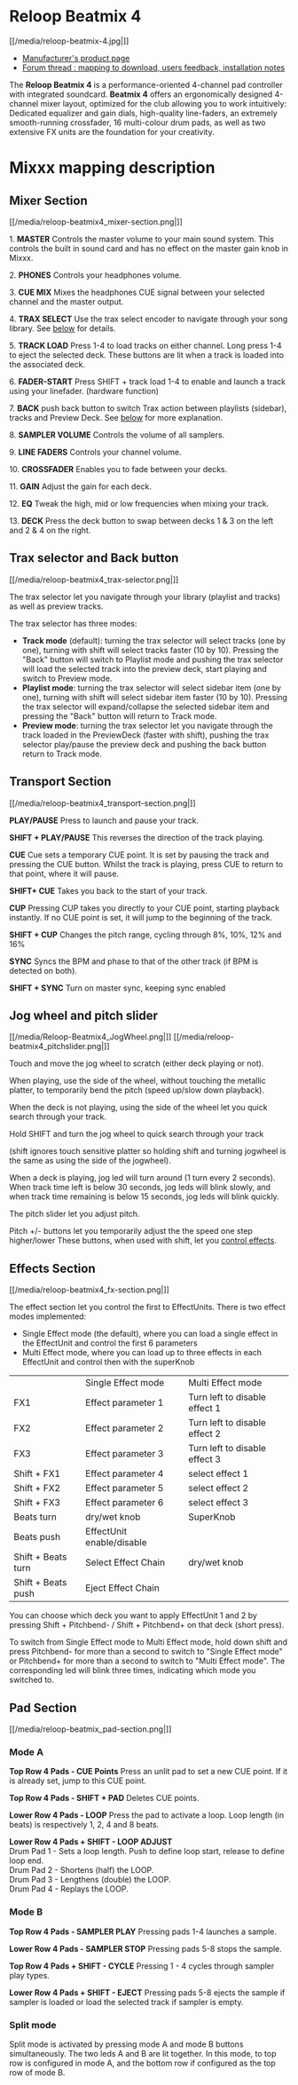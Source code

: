 # Reloop Beatmix 4

[[/media/reloop-beatmix-4.jpg|]]

  - [Manufacturer's product
    page](http://www.reloop.com/reloop-beatmix-4)
  - [Forum thread : mapping to download, users feedback, installation
    notes](http://www.mixxx.org/forums/viewtopic.php?f=7&t=8428)

The **Reloop Beatmix 4** is a performance-oriented 4-channel pad
controller with integrated soundcard. **Beatmix 4** offers an
ergonomically designed 4-channel mixer layout, optimized for the club
allowing you to work intuitively: Dedicated equalizer and gain dials,
high-quality line-faders, an extremely smooth-running crossfader, 16
multi-colour drum pads, as well as two extensive FX units are the
foundation for your creativity.

# Mixxx mapping description

## Mixer Section

[[/media/reloop-beatmix4_mixer-section.png|]]

1\. **MASTER** Controls the master volume to your main sound system.
This controls the built in sound card and has no effect on the master
gain knob in Mixxx.

2\. **PHONES** Controls your headphones volume.

3\. **CUE MIX** Mixes the headphones CUE signal between your selected
channel and the master output.

4\. **TRAX SELECT** Use the trax select encoder to navigate through your
song library. See [below](#Trax-selector-and-Back-button) for details.

5\. **TRACK LOAD** Press 1-4 to load tracks on either channel. Long
press 1-4 to eject the selected deck. These buttons are lit when a track
is loaded into the associated deck.

6\. **FADER-START** Press SHIFT + track load 1-4 to enable and launch a
track using your linefader. (hardware function)

7\. **BACK** push back button to switch Trax action between playlists
(sidebar), tracks and Preview Deck. See
[below](#Trax-selector-and-Back-button) for more explanation.

8\. **SAMPLER VOLUME** Controls the volume of all samplers.

9\. **LINE FADERS** Controls your channel volume.

10\. **CROSSFADER** Enables you to fade between your decks.

11\. **GAIN** Adjust the gain for each deck.

12\. **EQ** Tweak the high, mid or low frequencies when mixing your
track.

13\. **DECK** Press the deck button to swap between decks 1 & 3 on the
left and 2 & 4 on the right.

## Trax selector and Back button

[[/media/reloop-beatmix4_trax-selector.png|]]

The trax selector let you navigate through your library (playlist and
tracks) as well as preview tracks.

The trax selector has three modes:

  - **Track mode** (default): turning the trax selector will select
    tracks (one by one), turning with shift will select tracks faster
    (10 by 10). Pressing the "Back" button will switch to Playlist mode
    and pushing the trax selector will load the selected track into the
    preview deck, start playing and switch to Preview mode.
  - **Playlist mode**: turning the trax selector will select sidebar
    item (one by one), turning with shift will select sidebar item
    faster (10 by 10). Pressing the trax selector will expand/collapse
    the selected sidebar item and pressing the "Back" button will return
    to Track mode.
  - **Preview mode**: turning the trax selector let you navigate through
    the track loaded in the PreviewDeck (faster with shift), pushing the
    trax selector play/pause the preview deck and pushing the back
    button return to Track mode.

## Transport Section

[[/media/reloop-beatmix4_transport-section.png|]]

**PLAY/PAUSE** Press to launch and pause your track.

**SHIFT + PLAY/PAUSE** This reverses the direction of the track playing.

**CUE** Cue sets a temporary CUE point. It is set by pausing the track
and pressing the CUE button. Whilst the track is playing, press CUE to
return to that point, where it will pause.

**SHIFT+ CUE** Takes you back to the start of your track.

**CUP** Pressing CUP takes you directly to your CUE point, starting
playback instantly. If no CUE point is set, it will jump to the
beginning of the track.

**SHIFT + CUP** Changes the pitch range, cycling through 8%, 10%, 12%
and 16%

**SYNC** Syncs the BPM and phase to that of the other track (if BPM is
detected on both).

**SHIFT + SYNC** Turn on master sync, keeping sync enabled

## Jog wheel and pitch slider

[[/media/Reloop-Beatmix4_JogWheel.png|]]
[[/media/reloop-beatmix4_pitchslider.png|]]

Touch and move the jog wheel to scratch (either deck playing or not).

When playing, use the side of the wheel, without touching the metallic
platter, to temporarily bend the pitch (speed up/slow down playback).

When the deck is not playing, using the side of the wheel let you quick
search through your track.

Hold SHIFT and turn the jog wheel to quick search through your track

(shift ignores touch sensitive platter so holding shift and turning
jogwheel is the same as using the side of the jogwheel).

When a deck is playing, jog led will turn around (1 turn every 2
seconds). When track time left is below 30 seconds, jog leds will blink
slowly, and when track time remaining is below 15 seconds, jog leds will
blink quickly.

The pitch slider let you adjust pitch.

Pitch +/- buttons let you temporarily adjust the the speed one step
higher/lower These buttons, when used with shift, let you [control
effects](#Effects-Section).

## Effects Section

[[/media/reloop-beatmix4_fx-section.png|]]

The effect section let you control the first to EffectUnits. There is
two effect modes implemented:

  - Single Effect mode (the default), where you can load a single effect
    in the EffectUnit and control the first 6 parameters
  - Multi Effect mode, where you can load up to three effects in each
    EffectUnit and control then with the superKnob

|                    |                           |                               |
| ------------------ | ------------------------- | ----------------------------- |
|                    | Single Effect mode        | Multi Effect mode             |
| FX1                | Effect parameter 1        | Turn left to disable effect 1 |
| FX2                | Effect parameter 2        | Turn left to disable effect 2 |
| FX3                | Effect parameter 3        | Turn left to disable effect 3 |
| Shift + FX1        | Effect parameter 4        | select effect 1               |
| Shift + FX2        | Effect parameter 5        | select effect 2               |
| Shift + FX3        | Effect parameter 6        | select effect 3               |
| Beats turn         | dry/wet knob              | SuperKnob                     |
| Beats push         | EffectUnit enable/disable |                               |
| Shift + Beats turn | Select Effect Chain       | dry/wet knob                  |
| Shift + Beats push | Eject Effect Chain        |                               |

You can choose which deck you want to apply EffectUnit 1 and 2 by
pressing Shift + Pitchbend- / Shift + Pitchbend+ on that deck (short
press).

To switch from Single Effect mode to Multi Effect mode, hold down shift
and press Pitchbend- for more than a second to switch to "Single Effect
mode" or Pitchbend+ for more than a second to switch to "Multi Effect
mode". The corresponding led will blink three times, indicating which
mode you switched to.

## Pad Section

[[/media/reloop-beatmix_pad-section.png|]]

### Mode A

**Top Row 4 Pads - CUE Points** Press an unlit pad to set a new CUE
point. If it is already set, jump to this CUE point.

**Top Row 4 Pads - SHIFT + PAD** Deletes CUE points.

**Lower Row 4 Pads - LOOP** Press the pad to activate a loop. Loop
length (in beats) is respectively 1, 2, 4 and 8 beats.

**Lower Row 4 Pads + SHIFT - LOOP ADJUST**  
Drum Pad 1 - Sets a loop length. Push to define loop start, release to
define loop end.  
Drum Pad 2 - Shortens (half) the LOOP.  
Drum Pad 3 - Lengthens (double) the LOOP.  
Drum Pad 4 - Replays the LOOP.

### Mode B

**Top Row 4 Pads - SAMPLER PLAY** Pressing pads 1-4 launches a sample.

**Lower Row 4 Pads - SAMPLER STOP** Pressing pads 5-8 stops the sample.

**Top Row 4 Pads + SHIFT - CYCLE** Pressing 1 - 4 cycles through sampler
play types.

**Lower Row 4 Pads + SHIFT - EJECT** Pressing pads 5-8 ejects the sample
if sampler is loaded or load the selected track if sampler is empty.

### Split mode

Split mode is activated by pressing mode A and mode B buttons
simultaneously. The two leds A and B are lit together. In this mode, to
top row is configured in mode A, and the bottom row if configured as the
top row of mode B.
